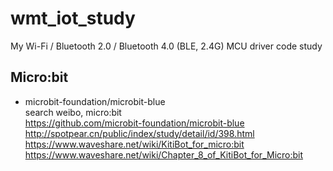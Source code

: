 # wmt_iot_study
My Wi-Fi / Bluetooth 2.0 / Bluetooth 4.0 (BLE, 2.4G) MCU driver code study

## Micro:bit  
* microbit-foundation/microbit-blue  
search weibo, micro:bit  
https://github.com/microbit-foundation/microbit-blue  
http://spotpear.cn/public/index/study/detail/id/398.html  
https://www.waveshare.net/wiki/KitiBot_for_micro:bit  
https://www.waveshare.net/wiki/Chapter_8_of_KitiBot_for_Micro:bit  

